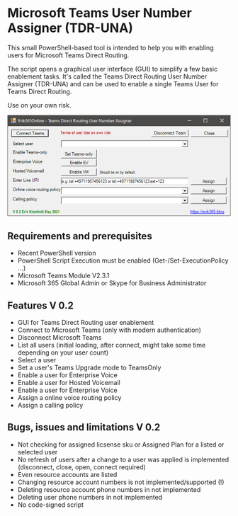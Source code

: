 # Microsoft Teams User Number Assigner (TDR-UNA)
This small PowerShell-based tool is intended to help you with enabling users for Microsoft Teams Direct Routing.

The script opens a graphical user interface (GUI) to simplify a few basic enablement tasks. 
It's called the Teams Direct Routing User Number Assigner (TDR-UNA) and can be used to enable a single Teams User for Teams Direct Routing.
  
Use on your own risk.

![TDRUNA](https://raw.githubusercontent.com/erik365online/MicrosoftTeamsUserNumberAssigner/main/15-52-15-Erik365Online%20-%20Teams%20Direct%20Routing%20User%20Number%20Assigner.png)

## Requirements and prerequisites
  - Recent PowerShell version
  - PowerShell Script Execution must be enabled (Get-/Set-ExecutionPolicy ...)
  - Microsoft Teams Module V2.3.1
  - Microsoft 365 Global Admin or Skype for Business Administrator

## Features V 0.2	
- GUI for Teams Direct Routing user enablement
- Connect to Microsoft Teams (only with modern authentication)
- Disconnect Microsoft Teams
- List all users (initial loading, after connect, might take some time depending on your user count)
- Select a user
- Set a user's Teams Upgrade mode to TeamsOnly
- Enable a user for Enterprise Voice
- Enable a user for Hosted Voicemail
- Enable a user for Enterprise Voice
- Assign a online voice routing policy
- Assign a calling policy
	
## Bugs, issues and limitations V 0.2
- Not checking for assigned licsense sku or Assigned Plan for a listed or selected user
- No refresh of users after a change to a user was applied is implemented (disconnect, close, open, connect required)
- Even resource accounts are listed
- Changing resource account numbers is not implemented/supported (!)
- Deleting resource account phone numbers in not implemented
- Deleting user phone numbers in not implemented 
- No code-signed script
